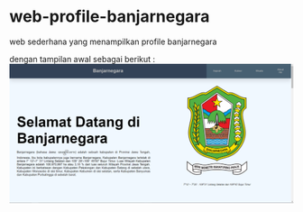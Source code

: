 # web-profile-banjarnegara
web sederhana yang menampilkan profile banjarnegara

dengan tampilan awal sebagai berikut :
<img src="/asset/img/Halaman awal.png">
